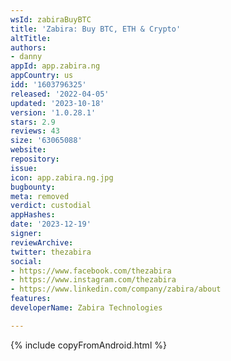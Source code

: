 ```yaml
---
wsId: zabiraBuyBTC
title: 'Zabira: Buy BTC, ETH & Crypto'
altTitle: 
authors:
- danny
appId: app.zabira.ng
appCountry: us
idd: '1603796325'
released: '2022-04-05'
updated: '2023-10-18'
version: '1.0.28.1'
stars: 2.9
reviews: 43
size: '63065088'
website: 
repository: 
issue: 
icon: app.zabira.ng.jpg
bugbounty: 
meta: removed
verdict: custodial
appHashes: 
date: '2023-12-19'
signer: 
reviewArchive: 
twitter: thezabira
social:
- https://www.facebook.com/thezabira
- https://www.instagram.com/thezabira
- https://www.linkedin.com/company/zabira/about
features: 
developerName: Zabira Technologies

---
```


{% include copyFromAndroid.html %}